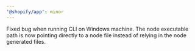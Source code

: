 ```yaml
---
'@shopify/app': minor
---
```


Fixed bug when running CLI on Windows machine. The node executable path is now pointing directly to a node file instead of relying in the node generated files.
